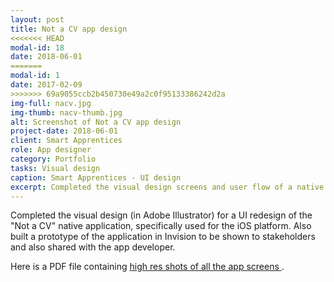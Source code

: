 ```yaml
---
layout: post
title: Not a CV app design
<<<<<<< HEAD
modal-id: 18
date: 2018-06-01
=======
modal-id: 1
date: 2017-02-09
>>>>>>> 69a9055ccb2b450730e49a2c0f95133386242d2a
img-full: nacv.jpg
img-thumb: nacv-thumb.jpg
alt: Screenshot of Not a CV app design
project-date: 2018-06-01
client: Smart Apprentices
role: App designer
category: Portfolio
tasks: Visual design
caption: Smart Apprentices - UI design
excerpt: Completed the visual design screens and user flow of a native app version of a Smart Apprentices product.
---
```


Completed the visual design (in Adobe Illustrator) for a UI redesign of the "Not a CV" native application, specifically used for the iOS platform.  Also built a prototype of the application in Invision to be shown to stakeholders and also shared with the app developer. 

Here is a PDF file containing <a href="img/nacv-app-screen-designs.pdf">high res shots of all the app screens </a>.